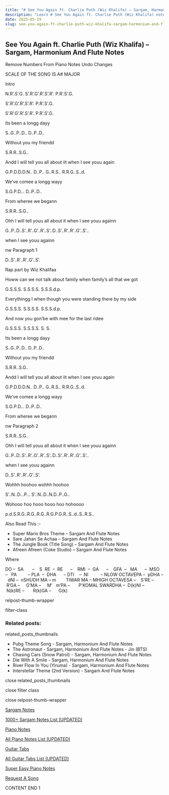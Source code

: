 ```yaml
---
title: "# See You Again ft. Charlie Puth (Wiz Khalifa) – Sargam, Harmonium And Flute Notes"
description: "Learn # See You Again ft. Charlie Puth (Wiz Khalifa) notes, sargam, harmonium notations and flute notes. Easy step-by-step tutorial for beginners."
date: 2025-05-19
slug: see-you-again-ft-charlie-puth-wiz-khalifa-sargam-harmonium-and-flute-notes
---
```


## See You Again ft. Charlie Puth (Wiz Khalifa) – Sargam, Harmonium And Flute Notes

Remove Numbers From Piano Notes
Undo Changes

SCALE OF THE SONG IS A# MAJOR

Intro

N.R’.S’.G. S’.R’.G’.R’.S’.R’. P.R’.S’.G.

S’.R’.G’.R’.S’.R’. P.R’.S’.G.

S’.R’.G’.R’.S’.R’. P.R’.S’.G.

Its been a longg dayy

S..G..P..D.. D..P..D..

Without you my friendd

S.R.R..S.G..

Andd I will tell you all about iit when I see youu again

G.P.D.D.D.N.. D..P.. G..R.S.. R.R.G..S..d.

We’ve comee a longg wayy

S.G.P.D… D..P..D..

From wheree we begann

S.R.R..S.G..

Ohh I will tell youu all about it when I see youu againn

G..P..D..S’..R’..G’..R’..S’..D..S’..R’..R’..G’..S’..

when I see youu againn

nw Paragraph 1

D..S’..R’..R’..G’..S’.

Rap part by Wiz Khalifaa

Howw can we not talk about family when family’s all that we got

G.S.S.S. S.S.S.S. S.S.S.d.p.

Everythingg I when though you were standing there by my side

G.S.S.S. S.S.S.S. S.S.S.d.p.

And now you gon’be with mee for the last ridee

G.S.S.S. S.S.S.S. S. S.

Its been a longg dayy

S..G..P..D.. D..P..D..

Without you my friendd

S.R.R..S.G..

Andd I will tell you all about iit when I see youu again

G.P.D.D.D.N.. D..P.. G..R.S.. R.R.G..S..d.

We’ve comee a longg wayy

S.G.P.D… D..P..D..

From wheree we begann

nw Paragraph 2

S.R.R..S.G..

Ohh I will tell youu all about it when I see youu againn

G..P..D..S’..R’..G’..R’..S’..D..S’..R’..R’..G’..S’..

when I see youu againn

D..S’..R’..R’..G’..S’.

Wohhh hoohoo wohhh hoohoo

S’..N..D…P… S’..N..D..N.D..P..G..

Wohooo hoo hooo hooo hoo hohoooo

p.d.S.R.G..R.G..R.G..R.G.P.G.R..S..d..S..R.S..



Also Read This :-



* Super Mario Bros Theme – Sargam And Flute Notes
* Sare Jahan Se Achaa – Sargam And Flute Notes
* The Jungle Book (Title Song) – Sargam And Flute Notes
* Afreen Afreen (Coke Studio) – Sargam And Flute Notes

Where



DO –  SA       –    S  RE  –  RE      –    RMI  –  GA      –    GFA  –   MA      –  MSO  –   PA         – PLA  –  DHA      – DTI    –  NI          – NLOW OCTAVEPA –  pDHA –  dNI –  nSHUDH MA – m        TIWAR MA – MHIGH OCTAVESA –    S’RE –     R’GA –     G’MA –     M’   m’PA –       P’KOMAL SWARDHA –  D(k)NI –       N(k)RE –       R(k)GA –      G(k)



relpost-thumb-wrapper

filter-class

### Related posts:

related_posts_thumbnails

* Pubg Theme Song - Sargam, Harmonium And Flute Notes
* The Astronaut - Sargam, Harmonium And Flute Notes - Jin (BTS)
* Chasing Cars (Snow Patrol) - Sargam, Harmonium And Flute Notes
* Die With A Smile - Sargam, Harmonium And Flute Notes
* River Flow In You (Yiruma) - Sargam, Harmonium And Flute Notes
* Interstellar Theme (2nd Version) - Sargam And Flute Notes

close related_posts_thumbnails

close filter class

close relpost-thumb-wrapper

[Sargam Notes](/sargam-notes.html)

[1000+ Sargam Notes List (UPDATED)](/all-songs-list-sargam-notes.html)

[Piano Notes](/piano-notes.html)

[All Piano Notes List (UPDATED)](/all-songs-list-piano-notes.html)

[Guitar Tabs](/guitar-tabs.html)

[All Guitar Tabs List (UPDATED)](/all-songs-list-guitar-tabs.html)

[Super Easy Piano Notes](https://studywall.in/)

[Request A Song](/request-a-song.html)

CONTENT END 1

